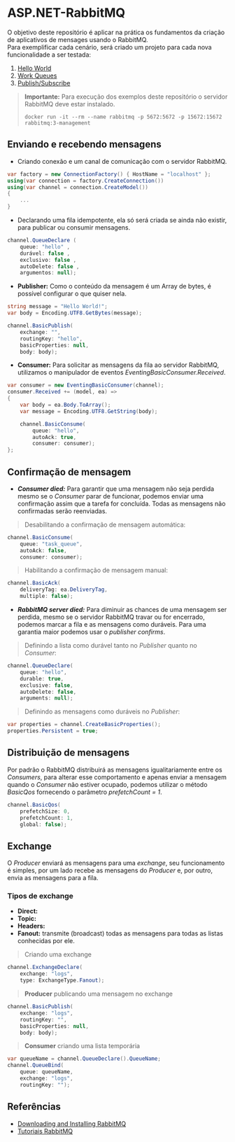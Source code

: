 # ASP.NET-RabbitMQ
O objetivo deste repositório é aplicar na prática os fundamentos da criação de aplicativos de mensages usando o RabbitMQ.  
Para exemplificar cada cenário, será criado um projeto para cada nova funcionalidade a ser testada:
1. [Hello World](./1.HelloWorld)
1. [Work Queues](./2.WorkQueues)
1. [Publish/Subscribe](./3.PublishSubscribe)

> **Importante:** Para execução dos exemplos deste repositório o servidor RabbitMQ deve estar instalado.
>
>```
>docker run -it --rm --name rabbitmq -p 5672:5672 -p 15672:15672 rabbitmq:3-management
>```

## Enviando e recebendo mensagens

- Criando conexão e um canal de comunicação com o servidor RabbitMQ.
```csharp
var factory = new ConnectionFactory() { HostName = "localhost" };
using(var connection = factory.CreateConnection())
using(var channel = connection.CreateModel())
{
    ...
}
```

- Declarando uma fila idempotente, ela só será criada se ainda não existir, para publicar ou consumir mensagens.
```csharp
channel.QueueDeclare (
    queue: "hello" ,
    durável: false ,
    exclusivo: false ,
    autoDelete: false ,
    argumentos: null);
```

- **Publisher:** Como o conteúdo da mensagem é um Array de bytes, é possível configurar o que quiser nela.
```csharp
string message = "Hello World!";
​var body = Encoding.UTF8.GetBytes(message);

​channel.BasicPublish(
    exchange: "",
    ​routingKey: "hello",
    ​basicProperties: null,
    ​body: body);
```

- **Consumer:** Para solicitar as mensagens da fila ao servidor RabbitMQ, utilizamos o manipulador de eventos *EventingBasicConsumer.Received*.
```csharp
var consumer = new EventingBasicConsumer(channel);
​consumer.Received += (model, ea) =>
​{
    ​var body = ea.Body.ToArray();
    ​var message = Encoding.UTF8.GetString(body);

    channel.BasicConsume(
        queue: "hello",
        ​autoAck: true,
        ​consumer: consumer);
​};
```

## Confirmação de mensagem
- ***Consumer died:*** Para garantir que uma mensagem não seja perdida mesmo se o *Consumer* parar de funcionar, podemos enviar uma confirmação assim que a tarefa for concluída. Todas as mensagens não confirmadas serão reenviadas.

> Desabilitando a confirmação de mensagem automática:
```csharp
channel.BasicConsume(
    queue: "task_queue",
    autoAck: false,
    consumer: consumer);
```

> Habilitando a confirmação de mensagem manual:
```csharp
channel.BasicAck(
    deliveryTag: ea.DeliveryTag,
    multiple: false);
```

- ***RabbitMQ server died:*** Para diminuir as chances de uma mensagem ser perdida, mesmo se o servidor RabbitMQ travar ou for encerrado, podemos marcar a fila e as mensagens como duráveis. Para uma garantia maior podemos usar o *publisher confirms*.

> Definindo a lista como durável tanto no *Publisher* quanto no *Consumer*:
```csharp
channel.QueueDeclare(
    queue: "hello",
    durable: true,
    exclusive: false,
    autoDelete: false,
    arguments: null);
```

> Definindo as mensagens como duráveis no *Publisher*:
```csharp
var properties = channel.CreateBasicProperties();
properties.Persistent = true;
```

## Distribuição de mensagens
Por padrão o RabbitMQ distribuirá as mensagens igualitariamente entre os *Consumers*, para alterar esse comportamento e apenas enviar a mensagem quando o *Consumer* não estiver ocupado, podemos utilizar o método *BasicQos* fornecendo o parâmetro *prefetchCount = 1*.
```csharp
channel.BasicQos(
    prefetchSize: 0,
    prefetchCount: 1,
    global: false);
```

## Exchange
O *Producer* enviará as mensagens para uma *exchange*, seu funcionamento é simples, por um lado recebe as mensagens do *Producer* e, por outro, envia as mensagens para a fila.

### Tipos de exchange
- **Direct:**
- **Topic:**
- **Headers:**
- **Fanout:** transmite (broadcast) todas as mensagens para todas as listas conhecidas por ele.

> Criando uma exchange
```csharp
channel.ExchangeDeclare(
    exchange: "logs",
    type: ExchangeType.Fanout);
```

> **Producer** publicando uma mensagem no exchange
```csharp
channel.BasicPublish(
    exchange: "logs",
    routingKey: "",
    basicProperties: null,
    body: body);
```

> **Consumer** criando uma lista temporária
```csharp
var queueName = channel.QueueDeclare().QueueName;
channel.QueueBind(
    queue: queueName,
    exchange: "logs",
    routingKey: "");
```

## Referências
- [Downloading and Installing RabbitMQ](https://www.rabbitmq.com/download.html)
- [Tutoriais RabbitMQ](https://www.rabbitmq.com/getstarted.html)